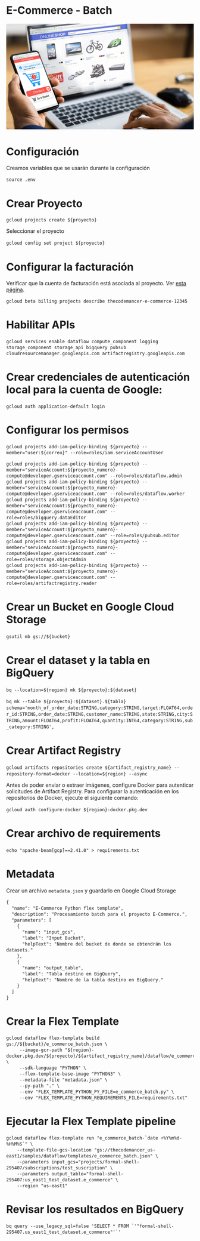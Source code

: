 
# E-Commerce - Batch

<img src="https://github.com/thecodemancer/e-commerce/blob/63dfe15f147e5eb22ae896aa3d861d78f007a2ef/img/e_commerce.jpeg" />

# Configuración

Creamos variables que se usarán durante la configuración

```
source .env
```

# Crear Proyecto

```
gcloud projects create ${proyecto}
```

Seleccionar el proyecto

```gcloud config set project ${proyecto}```

# Configurar la facturación

Verificar que la cuenta de facturación está asociada al proyecto. Ver [esta página](https://cloud.google.com/billing/docs/how-to/verify-billing-enabled#gcloud?hl=en).
```
gcloud beta billing projects describe thecodemancer-e-commerce-12345
```

# Habilitar APIs

```
gcloud services enable dataflow compute_component logging storage_component storage_api bigquery pubsub cloudresourcemanager.googleapis.com artifactregistry.googleapis.com
```

# Crear credenciales de autenticación local para la cuenta de Google:

```
gcloud auth application-default login
```


# Configurar los permisos
```
gcloud projects add-iam-policy-binding ${proyecto} --member="user:${correo}" --role=roles/iam.serviceAccountUser
```

```
gcloud projects add-iam-policy-binding ${proyecto} --member="serviceAccount:${proyecto_numero}-compute@developer.gserviceaccount.com" --role=roles/dataflow.admin
gcloud projects add-iam-policy-binding ${proyecto} --member="serviceAccount:${proyecto_numero}-compute@developer.gserviceaccount.com" --role=roles/dataflow.worker
gcloud projects add-iam-policy-binding ${proyecto} --member="serviceAccount:${proyecto_numero}-compute@developer.gserviceaccount.com" --role=roles/bigquery.dataEditor
gcloud projects add-iam-policy-binding ${proyecto} --member="serviceAccount:${proyecto_numero}-compute@developer.gserviceaccount.com" --role=roles/pubsub.editor
gcloud projects add-iam-policy-binding ${proyecto} --member="serviceAccount:${proyecto_numero}-compute@developer.gserviceaccount.com" --role=roles/storage.objectAdmin
gcloud projects add-iam-policy-binding ${proyecto} --member="serviceAccount:${proyecto_numero}-compute@developer.gserviceaccount.com" --role=roles/artifactregistry.reader
```


# Crear un Bucket en Google Cloud Storage

```gsutil mb gs://${bucket}```

# Crear el dataset y la tabla en BigQuery

```bq --location=${region} mk ${proyecto}:${dataset}```

```bq mk --table ${proyecto}:${dataset}.${tabla} schema='month_of_order_date:STRING,category:STRING,target:FLOAT64,order_id:STRING,order_date:STRING,customer_name:STRING,state:STRING,city:STRING,amount:FLOAT64,profit:FLOAT64,quantity:INT64,category:STRING,sub_category:STRING',```

# Crear Artifact Registry

```gcloud artifacts repositories create ${artifact_registry_name} --repository-format=docker --location=${region} --async```

Antes de poder enviar o extraer imágenes, configure Docker para autenticar solicitudes de Artifact Registry. Para configurar la autenticación en los repositorios de Docker, ejecute el siguiente comando:

```gcloud auth configure-docker ${region}-docker.pkg.dev```

# Crear archivo de requirements

```echo "apache-beam[gcp]==2.41.0" > requirements.txt```

# Metadata

Crear un archivo ```metadata.json``` y guardarlo en Google Cloud Storage

```
{
  "name": "E-Commerce Python flex template",
  "description": "Procesamiento batch para el proyecto E-Commerce.",
  "parameters": [
    {
      "name": "input_gcs",
      "label": "Input Bucket",
      "helpText": "Nombre del bucket de donde se obtendrán los datasets."
    },
    {
      "name": "output_table",
      "label": "Tabla destino en BigQuery",
      "helpText": "Nombre de la tabla destino en BigQuery."
    }
  ]
}
```

# Crear la Flex Template

```
gcloud dataflow flex-template build gs://${bucket}/e_commerce_batch.json \
     --image-gcr-path "${region}-docker.pkg.dev/${proyecto}/${artifact_registry_name}/dataflow/e_commerce_batch:latest" \
     --sdk-language "PYTHON" \
     --flex-template-base-image "PYTHON3" \
     --metadata-file "metadata.json" \
     --py-path "." \
     --env "FLEX_TEMPLATE_PYTHON_PY_FILE=e_commerce_batch.py" \
     --env "FLEX_TEMPLATE_PYTHON_REQUIREMENTS_FILE=requirements.txt"
```

# Ejecutar la Flex Template pipeline

```
gcloud dataflow flex-template run "e_commerce_batch-`date +%Y%m%d-%H%M%S`" \
    --template-file-gcs-location "gs://thecodemancer_us-east1/samples/dataflow/templates/e_commerce_batch.json" \
    --parameters input_gcs="projects/formal-shell-295407/subscriptions/test_suscription" \
    --parameters output_table="formal-shell-295407:us_east1_test_dataset.e_commerce" \
    --region "us-east1"
```

# Revisar los resultados en BigQuery

```
bq query --use_legacy_sql=false 'SELECT * FROM `'"formal-shell-295407.us_east1_test_dataset.e_commerce"'`'
```
